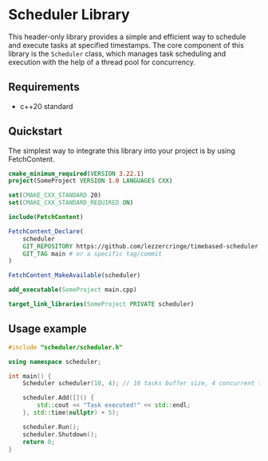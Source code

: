# Scheduler Library

This header-only library provides a simple and efficient way to schedule and execute tasks at specified timestamps.
The core component of this library is the `Scheduler` class, which manages task scheduling and execution with the help of a thread pool for concurrency.

## Requirements
- c++20 standard

## Quickstart
The simplest way to integrate this library into your project is by using FetchContent.

```cmake
cmake_minimum_required(VERSION 3.22.1)
project(SomeProject VERSION 1.0 LANGUAGES CXX)

set(CMAKE_CXX_STANDARD 20)
set(CMAKE_CXX_STANDARD_REQUIRED ON)

include(FetchContent)

FetchContent_Declare(
    scheduler
    GIT_REPOSITORY https://github.com/lezzercringe/timebased-scheduler.git
    GIT_TAG main # or a specific tag/commit
)

FetchContent_MakeAvailable(scheduler)

add_executable(SomeProject main.cpp)

target_link_libraries(SomeProject PRIVATE scheduler)
```


## Usage example

```cpp
#include "scheduler/scheduler.h"

using namespace scheduler;

int main() {
    Scheduler scheduler(10, 4); // 10 tasks buffer size, 4 concurrent threads

    scheduler.Add([]() {
        std::cout << "Task executed!" << std::endl;
    }, std::time(nullptr) + 5);

    scheduler.Run();
    scheduler.Shutdown();
    return 0;
}
```
